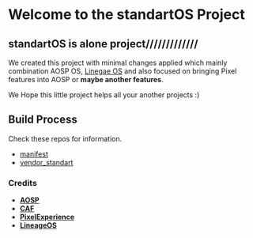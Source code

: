 # Welcome to the standartOS Project

## standartOS is alone project/////////////

We created this project with minimal changes applied which mainly combination AOSP OS, [Linegae OS](https://github.com/LineageOS) and also focused on bringing Pixel features into AOSP or **maybe another features**.

We Hope this little project helps all your another projects :)

## Build Process
Check these repos for information.
- [manifest](https://github.com/StandartOS/manifest)
- [vendor_standart](https://github.com/StandartOS/vendor_standart)

### Credits ###
 * [**AOSP**](https://android.googlesource.com)
 * [**CAF**](https://source.codeaurora.org)
 * [**PixelExperience**](https://github.com/PixelExperience)
 * [**LineageOS**](https://github.com/LineageOS)